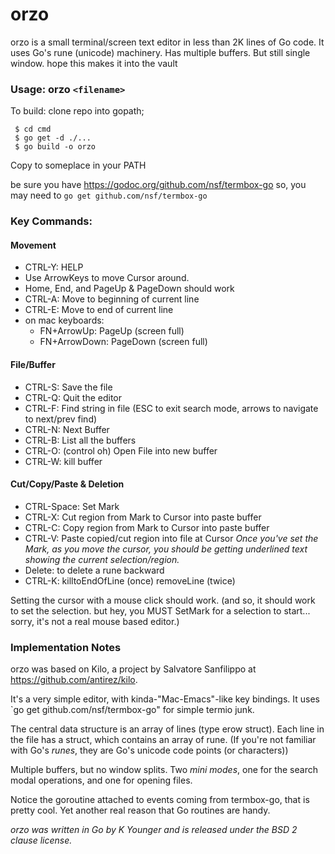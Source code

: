 # orzo


orzo is a small terminal/screen text editor in less than 2K lines of Go code. It uses Go's rune (unicode) machinery. Has multiple buffers. But still single window. hope this makes it into the vault  

### Usage: orzo `<filename>`

To build: clone repo into gopath;
 ```
  $ cd cmd
  $ go get -d ./...
  $ go build -o orzo
 ```

 Copy to someplace in your PATH

be sure you have https://godoc.org/github.com/nsf/termbox-go
so, you may need to `go get github.com/nsf/termbox-go`

### Key Commands:

#### Movement
* CTRL-Y: HELP
* Use ArrowKeys to move Cursor around.
* Home, End, and PageUp & PageDown should work
* CTRL-A: Move to beginning of current line
* CTRL-E: Move to end of current line
* on mac keyboards:
  * FN+ArrowUp: PageUp (screen full)
  * FN+ArrowDown: PageDown (screen full)

#### File/Buffer 
* CTRL-S: Save the file
* CTRL-Q: Quit the editor
* CTRL-F: Find string in file 
	(ESC to exit search mode, arrows to navigate to next/prev find)
* CTRL-N: Next Buffer
* CTRL-B: List all the buffers
* CTRL-O: (control oh) Open File into new buffer
* CTRL-W: kill buffer

#### Cut/Copy/Paste & Deletion
* CTRL-Space: Set Mark
* CTRL-X: Cut region from Mark to Cursor into paste buffer
* CTRL-C: Copy region from Mark to Cursor into paste buffer
* CTRL-V: Paste copied/cut region into file at Cursor
_Once you've set the Mark, as you move the cursor,
you should be getting underlined text showing the current
selection/region._
* Delete: to delete a rune backward
* CTRL-K: killtoEndOfLine (once) removeLine (twice)


Setting the cursor with a mouse click should work. (and so,
it should work to set the selection. but hey, you MUST SetMark
for a selection to start... sorry, it's not a real mouse based editor.)
    
### Implementation Notes
orzo was based on Kilo, a project by Salvatore Sanfilippo <antirez at gmail dot com> at  https://github.com/antirez/kilo.

It's a very simple editor, with kinda-"Mac-Emacs"-like key bindings. It uses `go get github.com/nsf/termbox-go" for simple termio junk.

The central data structure is an array of lines (type erow struct). Each line in the file has a struct, which contains an array of rune. (If you're not familiar with Go's _runes_, they are Go's unicode code points (or characters))

Multiple buffers, but no window splits. Two _mini modes_,  one for the search modal operations, and
one for opening files.

Notice the goroutine attached to events coming from termbox-go, that is pretty cool. Yet another real reason that Go routines are handy.

_orzo was written in Go by K Younger and is released
under the BSD 2 clause license._
